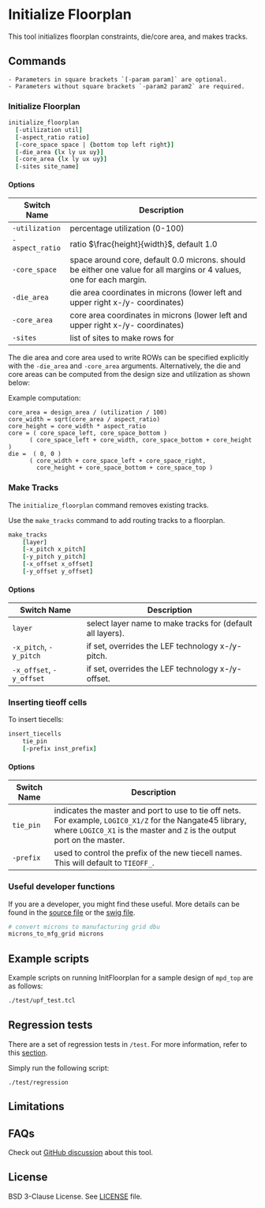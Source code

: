 # Initialize Floorplan

This tool initializes floorplan constraints, die/core area, and makes tracks. 

## Commands

```{note}
- Parameters in square brackets `[-param param]` are optional.
- Parameters without square brackets `-param2 param2` are required.
```

### Initialize Floorplan

```tcl
initialize_floorplan
  [-utilization util]
  [-aspect_ratio ratio]
  [-core_space space | {bottom top left right}]
  [-die_area {lx ly ux uy}]
  [-core_area {lx ly ux uy}]
  [-sites site_name]
```

#### Options

| Switch Name | Description |
| ----- | ----- |
| `-utilization` | percentage utilization (0-100) |
| `-aspect_ratio` | ratio $\frac{height}{width}$, default 1.0 |
| `-core_space` | space around core, default 0.0 microns. should be either one value for all margins or 4 values, one for each margin. |
| `-die_area` | die area coordinates in microns (lower left and upper right x-/y- coordinates) |
| `-core_area` | core area coordinates in microns (lower left and upper right x-/y- coordinates) |
| `-sites` | list of sites to make rows for |

The die area and core area used to write ROWs can be specified explicitly
with the `-die_area` and `-core_area` arguments. Alternatively, the die and
core areas can be computed from the design size and utilization as shown below:

Example computation:

```
core_area = design_area / (utilization / 100)
core_width = sqrt(core_area / aspect_ratio)
core_height = core_width * aspect_ratio
core = ( core_space_left, core_space_bottom )
      ( core_space_left + core_width, core_space_bottom + core_height )
die =  ( 0, 0 )
      ( core_width + core_space_left + core_space_right,
        core_height + core_space_bottom + core_space_top )
```

### Make Tracks

The `initialize_floorplan` command removes existing tracks. 

Use the `make_tracks` command to add routing tracks to a floorplan.

```tcl
make_tracks 
    [layer]
    [-x_pitch x_pitch]
    [-y_pitch y_pitch]
    [-x_offset x_offset]
    [-y_offset y_offset]
```

#### Options

| Switch Name | Description |
| ----- | ----- |
| `layer` | select layer name to make tracks for (default all layers). |
| `-x_pitch`, `-y_pitch` | if set, overrides the LEF technology x-/y- pitch. |
| `-x_offset`, `-y_offset` | if set, overrides the LEF technology x-/y- offset. |

### Inserting tieoff cells

To insert tiecells:

```tcl
insert_tiecells 
    tie_pin
    [-prefix inst_prefix]
```

#### Options

| Switch Name | Description |
| ----- | ----- |
| `tie_pin` | indicates the master and port to use to tie off nets. For example, `LOGIC0_X1/Z` for the Nangate45 library, where `LOGIC0_X1` is the master and `Z` is the output port on the master. |
| `-prefix` | used to control the prefix of the new tiecell names. This will default to `TIEOFF_`. |

### Useful developer functions

If you are a developer, you might find these useful. More details can be found in the [source file](./src/InitFloorplan.cc) or the [swig file](./src/InitFloorPlan.i).

```tcl
# convert microns to manufacturing grid dbu
microns_to_mfg_grid microns
```

## Example scripts

Example scripts on running InitFloorplan for a sample design of `mpd_top` are as follows:

```tcl
./test/upf_test.tcl
```

## Regression tests

There are a set of regression tests in `/test`. For more information, refer to this [section](../../README.md#regression-tests).

Simply run the following script:

```shell
./test/regression
```

## Limitations

## FAQs

Check out
[GitHub discussion](https://github.com/The-OpenROAD-Project/OpenROAD/discussions/categories/q-a?discussions_q=category%3AQ%26A+ifp+in%3Atitle)
about this tool.

## License

BSD 3-Clause License. See [LICENSE](LICENSE) file.
